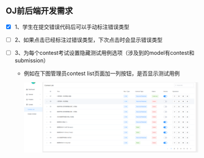 ## OJ前后端开发需求

- [x] 1、学生在提交错误代码后可以手动标注错误类型

- [ ] 2、如果点击已经标注过错误类型，下次点击时会显示错误类型

- [ ] 3、为每个contest考试设置隐藏测试用例选项（涉及到的model有contest和submission）

  * 例如在下图管理员contest list页面加一列按钮，是否显示测试用例

    ![pic1](pic/contest.png)

  